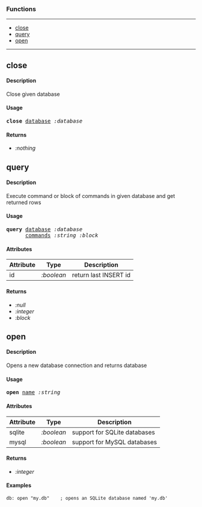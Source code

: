 ### Functions

---

<!--ts-->
   * [close](#close)
   * [query](#query)
   * [open](#open)
<!--te-->

---


## close

#### Description

Close given database

#### Usage

<pre>
<b>close</b> <ins>database</ins> <i>:database</i>
</pre>

#### Returns

- *:nothing*


## query

#### Description

Execute command or block of commands in given database and get returned rows

#### Usage

<pre>
<b>query</b> <ins>database</ins> <i>:database</i>
      <ins>commands</ins> <i>:string</i> <i>:block</i>
</pre>
#### Attributes

|Attribute|Type|Description|
|---|---|---|
|id|<i>:boolean</i>|return last INSERT id|

#### Returns

- *:null*
- *:integer*
- *:block*


## open

#### Description

Opens a new database connection and returns database

#### Usage

<pre>
<b>open</b> <ins>name</ins> <i>:string</i>
</pre>
#### Attributes

|Attribute|Type|Description|
|---|---|---|
|sqlite|<i>:boolean</i>|support for SQLite databases|
|mysql|<i>:boolean</i>|support for MySQL databases|

#### Returns

- *:integer*

#### Examples

```red
db: open "my.db"    ; opens an SQLite database named 'my.db'
```
